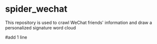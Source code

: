 # spider_wechat
This repository is used to crawl WeChat friends' information and draw a personalized signature word cloud

#add 1 line
